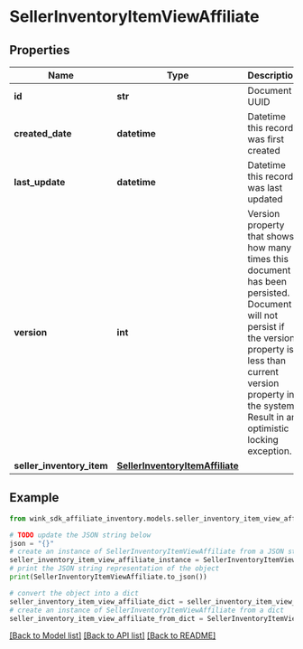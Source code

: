 # SellerInventoryItemViewAffiliate


## Properties

Name | Type | Description | Notes
------------ | ------------- | ------------- | -------------
**id** | **str** | Document UUID | [optional] 
**created_date** | **datetime** | Datetime this record was first created | [optional] 
**last_update** | **datetime** | Datetime this record was last updated | [optional] 
**version** | **int** | Version property that shows how many times this document has been persisted. Document will not persist if the version property is less than current version property in the system. Result in an optimistic locking exception. | [optional] 
**seller_inventory_item** | [**SellerInventoryItemAffiliate**](SellerInventoryItemAffiliate.md) |  | 

## Example

```python
from wink_sdk_affiliate_inventory.models.seller_inventory_item_view_affiliate import SellerInventoryItemViewAffiliate

# TODO update the JSON string below
json = "{}"
# create an instance of SellerInventoryItemViewAffiliate from a JSON string
seller_inventory_item_view_affiliate_instance = SellerInventoryItemViewAffiliate.from_json(json)
# print the JSON string representation of the object
print(SellerInventoryItemViewAffiliate.to_json())

# convert the object into a dict
seller_inventory_item_view_affiliate_dict = seller_inventory_item_view_affiliate_instance.to_dict()
# create an instance of SellerInventoryItemViewAffiliate from a dict
seller_inventory_item_view_affiliate_from_dict = SellerInventoryItemViewAffiliate.from_dict(seller_inventory_item_view_affiliate_dict)
```
[[Back to Model list]](../README.md#documentation-for-models) [[Back to API list]](../README.md#documentation-for-api-endpoints) [[Back to README]](../README.md)



